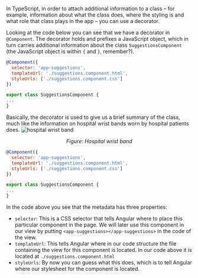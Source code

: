 In TypeScript, in order to attach additional information to a class – for example, information about what the class does, where the styling is and what role that class plays in the app – you can use a decorator.

Looking at the code below you can see that we have a decorator in `@Component`. The decorator holds and prefixes a JavaScript object, which in turn carries additional information about the class `SuggestionsComponent` (the JavaScript object is within `{` and `}`, remember?).
```javascript
@Component({
  selector: 'app-suggestions',
  templateUrl: './suggestions.component.html',
  styleUrls: ['./suggestions.component.css']
})

export class SuggestionsComponent {
...
}
```
Basically, the decorator is used to give us a brief summary of the class, much like
the information on hospital wrist bands worn by hospital patients does.
![hospital wrist band](https://raw.githubusercontent.com/magnus-thor/ca_course/cooper_challenge_AUT/images/hospital-wrist-band.png)
*<center>Figure: Hospital wrist band</center>*


```javascript
@Component({
  selector: 'app-suggestions',
  templateUrl: './suggestions.component.html',
  styleUrls: ['./suggestions.component.css']
})

export class SuggestionsComponent {
...
}
```
In the code above you see that the metadata has three properties:

- `selector`: This is a CSS selector that tells Angular where to place this particular component in the page. We will later use this component in our view by putting `<app-suggestions></app-suggestions>` in the code of the view.
- `templateUrl`: This tells Angular where in our code structure the file containing the view for this component is located. In our code above it is located at `./suggestions.component.html`
- `styleUrls`: By now you can guess what this does, which is to tell Angular where our stylesheet for the component is located.